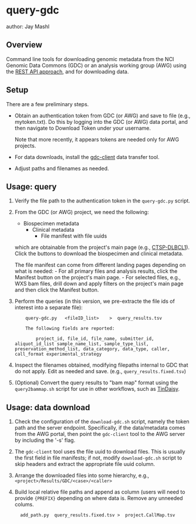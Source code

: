 query-gdc
===============================

author: Jay Mashl

Overview
-------------

Command line tools for downloading genomic metadata from the NCI Genomic Data Commons (GDC) or an
analysis working group (AWG) using the [REST API approach](https://docs.gdc.cancer.gov/API/Users_Guide/Getting_Started/), and for downloading data.


Setup
-------------

There are a few preliminary steps.
- Obtain an authentication token from GDC (or AWG) and save to file (e.g., mytoken.txt). Do this by logging into the GDC (or AWG) data portal, and then
   navigate to Download Token under your username.

   Note that more recently, it appears tokens are needed only for AWG projects.

- For data downloads, install the [gdc-client](https://gdc.cancer.gov/access-data/gdc-data-transfer-tool) data transfer tool.

- Adjust paths and filenames as needed.

Usage: query
-------------

1. Verify the file path to the authentication token in the `query-gdc.py` script.

2. From the GDC (or AWG) project, we need the following:
   - Biospecimen metadata
     - Clinical metadata
       - File manifest with file uuids

   which are obtainable from the project's main page (e.g., [CTSP-DLBCL1](https://portal.gdc.cancer.gov/projects/CTSP-DLBCL1/)).
   Click the buttons to download the biospecimen and clinical metadata.

    The file manifest can come from different landing pages depending on what is needed:
        - For all primary files and analysis results, click the Manifest button on the project's main page.
            - For selected files, e.g., WXS bam files, drill down and apply filters on the project's main page and then click the Manifest button.

3. Perform the queries (in this version, we pre-extracte the file ids of interest into a separate file):

           query-gdc.py   <fileID_list>    >  query_results.tsv

           The following fields are reported:

               project_id, file_id, file_name, submitter_id, aliquot_id_list sample_name_list, sample_type_list, preservation_method_list, data_category, data_type, caller, call_format experimental_strategy


4. Inspect the filenames obtained, modifying filepaths internal to GDC that do not apply. Edit as needed and save. (e.g., `query_results.fixed.tsv`)

5. (Optional) Convert the query results to "bam map" format using the `query2bammap.sh` script for use in other workflows, such as [TinDaisy](https://github.com/ding-lab/TinDaisy).


Usage: data download
-------------
1. Check the configuration of the `download-gdc.sh` script, namely the token path and the server endpoint. Specifically, if the data/metadata comes from the AWG portal, then point the `gdc-client` tool to the AWG server by including the '-s' flag.

2. The `gdc-client` tool uses the file uuid to download files. This is usually the first field in file manifests; if not, modify `download-gdc.sh` script to skip headers and extract the appropriate file uuid column.

3. Arrange the downloaded files into some hierarchy, e.g., `<project>/Results/GDC/<case>/<caller>`

4. Build local relative file paths and append as column (users will need to provide `{PREFIX}` depending on where data is. Remove any unneeded colums.

         add_path.py  query_results.fixed.tsv >  project.CallMap.tsv


